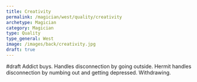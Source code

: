 ```yaml
---
title: Creativity
permalink: /magician/west/quality/creativity
archetype: Magician
category: Magician
type: Quality
type_general: West
image: /images/back/creativity.jpg
draft: true
---
```

#draft Addict buys. Handles disconnection by going outside. Hermit handles disconnection by numbing out and getting depressed. Withdrawing. 
